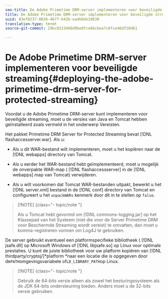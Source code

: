 ```yaml
---
seo-title: De Adobe Primetime DRM-server implementeren voor beveiligde streaming
title: De Adobe Primetime DRM-server implementeren voor beveiligde streaming
uuid: 83ef8237-0026-4677-b42b-ea4b6de19630
translation-type: tm+mt
source-git-commit: 29bc8323460d9be0fce66cbea7c6fce46df20d61

---
```



# De Adobe Primetime DRM-server implementeren voor beveiligde streaming{#deploying-the-adobe-primetime-drm-server-for-protected-streaming}

Voordat u de Adobe Primetime DRM-server kunt implementeren voor beveiligde streaming, moet u de versies van Java en Tomcat hebben geïnstalleerd zoals vermeld in het onderwerp Vereisten.

Het pakket Primetime DRM Server for Protected Streaming bevat [!DNL flashaccesserver.war]. Als u:

* Als u dit WAR-bestand wilt implementeren, moet u het kopiëren naar de [!DNL webapps] directory van Tomcat.
* Als u eerder het WAR-bestand hebt geïmplementeerd, moet u mogelijk de onverpakte WAR-map ( [!DNL flashaccessserver] in de [!DNL webapps] map van Tomcat) verwijderen.

* Als u wilt voorkomen dat Tomcat WAR-bestanden uitpakt, bewerkt u het [!DNL server.xml] bestand in de [!DNL conf] directory van Tomcat en configureert u het `unpackWARs` kenmerk door dit in te stellen op `false`.

>[!NOTE] {class=&quot;- topic/note &quot;}
>
>Als u Tomcat hebt gevormd om [!DNL commons-logging.jar] op het Klassepad van het Systeem (niet die voor de Server Primetime DRM voor Beschermde Streaming wordt vereist) te omvatten, dan moet u komma-registreren vormen om Log4J te gebruiken.

De server gebruikt eventueel een platformspecifieke bibliotheek ( [!DNL jsafe.dll] op Microsoft Windows of [!DNL libjsafe.so] op Linux voor optimale prestaties. U kunt de juiste bibliotheek voor uw platform kopiëren van [!DNL thirdparty/cryptoj/]*platform *naar een locatie die is opgegeven door de`PATH`omgevingsvariabele of`LD_LIBRARY_PATH`op Linux.

>[!NOTE] {class=&quot;- topic/note &quot;}
>
>Gebruik de 64-bits versie alleen als zowel het besturingssysteem als de JDK 64-bits ondersteuning bieden. Anders moet u de 32-bits versie gebruiken.

